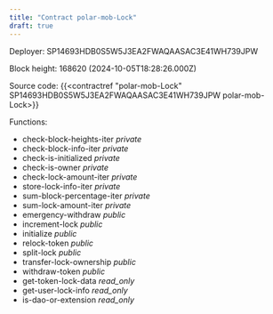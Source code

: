 ```yaml
---
title: "Contract polar-mob-Lock"
draft: true
---
```

Deployer: SP14693HDB0S5W5J3EA2FWAQAASAC3E41WH739JPW


 



Block height: 168620 (2024-10-05T18:28:26.000Z)

Source code: {{<contractref "polar-mob-Lock" SP14693HDB0S5W5J3EA2FWAQAASAC3E41WH739JPW polar-mob-Lock>}}

Functions:

* check-block-heights-iter _private_
* check-block-info-iter _private_
* check-is-initialized _private_
* check-is-owner _private_
* check-lock-amount-iter _private_
* store-lock-info-iter _private_
* sum-block-percentage-iter _private_
* sum-lock-amount-iter _private_
* emergency-withdraw _public_
* increment-lock _public_
* initialize _public_
* relock-token _public_
* split-lock _public_
* transfer-lock-ownership _public_
* withdraw-token _public_
* get-token-lock-data _read_only_
* get-user-lock-info _read_only_
* is-dao-or-extension _read_only_

